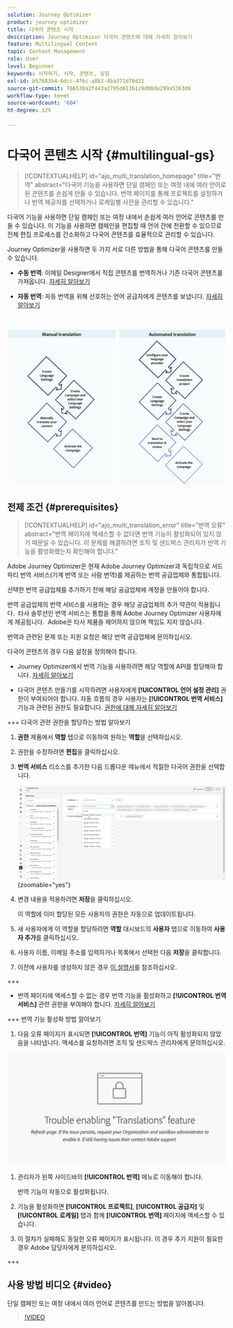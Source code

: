 ```yaml
---
solution: Journey Optimizer
product: journey optimizer
title: 다국어 콘텐츠 시작
description: Journey Optimizer 다국어 콘텐츠에 대해 자세히 알아보기
feature: Multilingual Content
topic: Content Management
role: User
level: Beginner
keywords: 시작하기, 시작, 콘텐츠, 실험
exl-id: b57683b4-6dcc-4f6c-a8b2-4ba371d78d21
source-git-commit: 766530a2f443a2795d61161c9d08de299a5363d6
workflow-type: tm+mt
source-wordcount: '604'
ht-degree: 32%

---
```


# 다국어 콘텐츠 시작 {#multilingual-gs}

>[!CONTEXTUALHELP]
>id="ajo_multi_translation_homepage"
>title="번역"
>abstract="다국어 기능을 사용하면 단일 캠페인 또는 여정 내에 여러 언어로 된 콘텐츠를 손쉽게 만들 수 있습니다. 번역 페이지를 통해 프로젝트를 설정하거나 번역 제공자를 선택하거나 로케일별 사전을 관리할 수 있습니다."

다국어 기능을 사용하면 단일 캠페인 또는 여정 내에서 손쉽게 여러 언어로 콘텐츠를 만들 수 있습니다. 이 기능을 사용하면 캠페인을 편집할 때 언어 간에 전환할 수 있으므로 전체 편집 프로세스를 간소화하고 다국어 콘텐츠를 효율적으로 관리할 수 있습니다.

Journey Optimizer을 사용하면 두 가지 서로 다른 방법을 통해 다국어 콘텐츠를 만들 수 있습니다.

* **수동 번역**: 이메일 Designer에서 직접 콘텐츠를 번역하거나 기존 다국어 콘텐츠를 가져옵니다. [자세히 알아보기](multilingual-manual.md)

* **자동 번역**: 자동 번역을 위해 선호하는 언어 공급자에게 콘텐츠를 보냅니다. [자세히 알아보기](multilingual-automated.md)

</br>

![](assets/translation_schema.png)

## 전제 조건 {#prerequisites}

>[!CONTEXTUALHELP]
>id="ajo_multi_translation_error"
>title="번역 오류"
>abstract="번역 페이지에 액세스할 수 없다면 번역 기능이 활성화되어 있지 않기 때문일 수 있습니다. 이 문제를 해결하려면 조직 및 샌드박스 관리자가 번역 기능을 활성화했는지 확인해야 합니다."

Adobe Journey Optimizer은 현재 Adobe Journey Optimizer과 독립적으로 서드파티 번역 서비스(기계 번역 또는 사람 번역)를 제공하는 번역 공급업체와 통합됩니다.

선택한 번역 공급업체를 추가하기 전에 해당 공급업체에 계정을 만들어야 합니다.

번역 공급업체의 번역 서비스를 사용하는 경우 해당 공급업체의 추가 약관이 적용됩니다.  타사 솔루션인 번역 서비스는 통합을 통해 Adobe Journey Optimizer 사용자에게 제공됩니다.  Adobe은 타사 제품을 제어하지 않으며 책임도 지지 않습니다.

번역과 관련된 문제 또는 지원 요청은 해당 번역 공급업체에 문의하십시오.

다국어 콘텐츠의 경우 다음 설정을 정의해야 합니다.

* Journey Optimizer에서 번역 기능을 사용하려면 해당 역할에 API를 할당해야 합니다. [자세히 알아보기](https://experienceleague.adobe.com/en/docs/experience-platform/landing/platform-apis/api-authentication#assign-api-to-a-role)

* 다국어 콘텐츠 만들기를 시작하려면 사용자에게 **[!UICONTROL 언어 설정 관리]** 권한이 부여되어야 합니다. 자동 흐름의 경우 사용자는 **[!UICONTROL 번역 서비스]** 기능과 관련된 권한도 필요합니다. [권한에 대해 자세히 알아보기](../administration/permissions.md)

+++ 다국어 관련 권한을 할당하는 방법 알아보기

   1. **권한** 제품에서 **역할** 탭으로 이동하여 원하는 **역할**&#x200B;을 선택하십시오.

   1. 권한을 수정하려면 **편집**&#x200B;을 클릭하십시오.

   1. **번역 서비스** 리소스를 추가한 다음 드롭다운 메뉴에서 적절한 다국어 권한을 선택합니다.

      ![](assets/multilingual-permission.png){zoomable="yes"}

   1. 변경 내용을 적용하려면 **저장**&#x200B;을 클릭하십시오.

      이 역할에 이미 할당된 모든 사용자의 권한은 자동으로 업데이트됩니다.

   1. 새 사용자에게 이 역할을 할당하려면 **역할** 대시보드의 **사용자** 탭으로 이동하여 **사용자 추가**&#x200B;를 클릭하십시오.

   1. 사용자 이름, 이메일 주소를 입력하거나 목록에서 선택한 다음 **저장**&#x200B;을 클릭합니다.

   1. 이전에 사용자를 생성하지 않은 경우 [이 설명서](https://experienceleague.adobe.com/ko/docs/experience-platform/access-control/abac/permissions-ui/users)를 참조하십시오.

+++

* 번역 페이지에 액세스할 수 없는 경우 번역 기능을 활성화하고 **[!UICONTROL 번역 서비스]** 관련 권한을 부여해야 합니다. [자세히 알아보기](../administration/ootb-permissions.md)

+++ 번역 기능 활성화 방법 알아보기

   1. 다음 오류 페이지가 표시되면 **[!UICONTROL 번역]** 기능이 아직 활성화되지 않았음을 나타냅니다. 액세스를 요청하려면 조직 및 샌드박스 관리자에게 문의하십시오.

  ![](assets/multi-troubleshoot.png)

   1. 관리자가 왼쪽 사이드바의 **[!UICONTROL 번역]** 메뉴로 이동해야 합니다.

      번역 기능이 자동으로 활성화됩니다.

   1. 기능을 활성화하면 **[!UICONTROL 프로젝트]**, **[!UICONTROL 공급자]** 및 **[!UICONTROL 로케일]** 탭과 함께 **[!UICONTROL 번역]** 페이지에 액세스할 수 있습니다.

   1. 이 절차가 실패해도 동일한 오류 페이지가 표시됩니다. 이 경우 추가 지원이 필요한 경우 Adobe 담당자에게 문의하십시오.

+++

## 사용 방법 비디오 {#video}

단일 캠페인 또는 여정 내에서 여러 언어로 콘텐츠를 만드는 방법을 알아봅니다.

>[!VIDEO](https://video.tv.adobe.com/v/3430921/)
